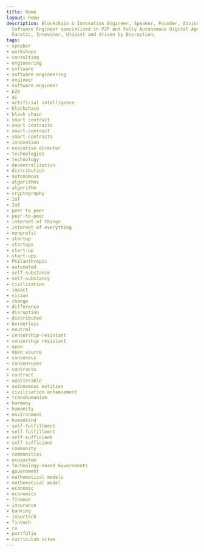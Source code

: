 ```yaml
---
title: Home
layout: home
description: Blockchain & Innovation Engineer, Speaker, Founder, Advisor, and Executive Director.
  Software Engineer specialized in P2P and Fully Autonomous Digital Agents. Technology
  Fanatic, Innovator, Utopist and driven by Disruption.
tags:
- speaker
- workshops
- consulting
- engineering
- software
- software engineering
- engineer
- software engineer
- p2p
- ai
- artificial intelligence
- blockchain
- block chain
- smart contract
- smart contracts
- smart-contract
- smart-contracts
- innovation
- executive director
- technologies
- technology
- decentralization
- distribution
- autonomous
- algorithms
- algorithm
- cryptography
- IoT
- IoE
- peer to peer
- peer-to-peer
- internet of things
- internet of everything
- nonprofit
- startup
- startups
- start-up
- start-ups
- Philanthropic
- automated
- self-substance
- self-substancy
- civilization
- impact
- vision
- change
- difference
- disruption
- distributed
- borderless
- neutral
- censorship-resistant
- censorship resistant
- open
- open source
- consensus
- consensuses
- contracts
- contract
- unalterable
- autonomous entities
- civilisation enhancement
- transhumanism
- harmony
- humanity
- environment
- humankind
- self-fulfillment
- self fulfillment
- self-sufficient
- self sufficient
- community
- communities
- ecosystem
- Technology-based Governments
- government
- mathematical models
- mathematical model
- economic
- economics
- finance
- insurance
- banking
- insurtech
- fintech
- cv
- portfolio
- curriculum vitae
---
```


